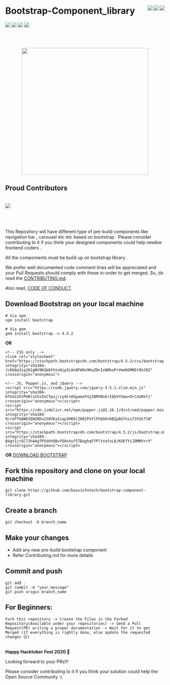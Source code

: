 # Bootstrap-Component_library <img align = "right" src ="https://img.shields.io/github/watchers/basuinfotech/bootstrap-component-library?style=social"> <img align = "right" src ="https://img.shields.io/github/stars/basuinfotech/bootstrap-component-library?style=social">    <img align = "right" src ="https://img.shields.io/github/forks/basuinfotech/bootstrap-component-library?style=social">

<img src="https://img.shields.io/github/contributors/basuinfotech/bootstrap-component-library">  <img src="https://img.shields.io/tokei/lines/github/basuinfotech/bootstrap-component-library">           <img src="https://img.shields.io/github/last-commit/basuinfotech/bootstrap-component-library">   <img src="https://img.shields.io/github/languages/count/basuinfotech/bootstrap-component-library">

<br><br>
<p align="center">
  <img src="https://hacktoberfest.digitalocean.com/_nuxt/img/logo-hacktoberfest-full.f42e3b1.svg" width="400">
</p>

## Proud Contributors
<br>
<a href="https://github.com/aritrakrbasu/bootstrap-component-library/graphs/contributors">
  <img src="https://contrib.rocks/image?repo=aritrakrbasu/bootstrap-component-library" />
</a>

<br><br>  
This Repository will have different type of pre-build components like navigation bar , carousel etc etc based on bootstrap . Please consider contributing to it if you think your designed components could help newbie frontend coders . 

All the compoments must be build up on bootstrap library .

We prefer well documented code comment lines will be appreciated  and your Pull Requests should comply with these in-order to get merged. So, do read the [CONTRIBUTING.md](https://github.com/basuinfotech/bootstrap-component-library/blob/main/CONTRIBUTING.md).

Also read, [CODE OF CONDUCT](https://github.com/basuinfotech/bootstrap-component-library/blob/main/CODE_OF_CONDUCT.md).

## Download Bootstrap on your local machine
```
# Via npm
npm install bootstrap

# Via gem
gem install bootstrap -v 4.5.2
```
**OR**

```
<!-- CSS only -->
<link rel="stylesheet" href="https://stackpath.bootstrapcdn.com/bootstrap/4.5.2/css/bootstrap.min.css" integrity="sha384-JcKb8q3iqJ61gNV9KGb8thSsNjpSL0n8PARn9HuZOnIxN0hoP+VmmDGMN5t9UJ0Z" crossorigin="anonymous">

<!-- JS, Popper.js, and jQuery -->
<script src="https://code.jquery.com/jquery-3.5.1.slim.min.js" integrity="sha384-DfXdz2htPH0lsSSs5nCTpuj/zy4C+OGpamoFVy38MVBnE+IbbVYUew+OrCXaRkfj" crossorigin="anonymous"></script>
<script src="https://cdn.jsdelivr.net/npm/popper.js@1.16.1/dist/umd/popper.min.js" integrity="sha384-9/reFTGAW83EW2RDu2S0VKaIzap3H66lZH81PoYlFhbGU+6BZp6G7niu735Sk7lN" crossorigin="anonymous"></script>
<script src="https://stackpath.bootstrapcdn.com/bootstrap/4.5.2/js/bootstrap.min.js" integrity="sha384-B4gt1jrGC7Jh4AgTPSdUtOBvfO8shuf57BaghqFfPlYxofvL8/KUEfYiJOMMV+rV" crossorigin="anonymous"></script>
```
**OR**
[DOWNLOAD BOOTSTRAP](https://github.com/twbs/bootstrap/releases/download/v4.3.1/bootstrap-4.3.1-dist.zip)

## Fork this repository and clone on your local machine
```
git clone https://github.com/basuinfotech/bootstrap-component-library.git
```

## Create a branch  
```
git checkout -b branch_name
```

## Make your changes
* Add any new pre-build bootstrap component
* Refer Contributing.md for more details

## Commit and push
```
git add .
git commit -m "your_message"
git push origin branch_name
```

## For Beginners:
```
Fork this repository -> Create the Files in the Forked Repository(Available under your repositories) -> Send a Pull Request(PR) writing a proper documentation -> Wait for it to get Merged (if everything is rightly done, else update the requested changes 😉) 

```

<p>
  <br>
  <b>Happy Hacktober Fest 2020 🤩</b>
</p>

  

Looking forward to your PRs!!!

Please consider contributing to it if you think your solution could help the Open Source Community :)

